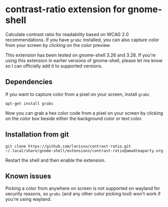 # contrast-ratio extension for gnome-shell

Calculate contrast ratio for readability based on WCAG 2.0 recommendations. If
you have `grabc` installed, you can also capture color from your screen by
clicking on the color preview.

This extension has been tested on gnome-shell 3.26 and 3.28. If you're using
this extension in earlier versions of gnome-shell, please let me know so I can
officially add it to supported versions.

## Dependencies

If you want to capture color from a pixel on your screen, install `grabc`

    apt-get install grabc

Now you can grab a hex color code from a pixel on your screen by clicking on the
color box beside either the background color or text color.

## Installation from git

    git clone https://github.com/larissa/contrast-ratio.git ~/.local/share/gnome-shell/extensions/contrast-ratio@amadteaparty.org

Restart the shell and then enable the extension.


## Known issues

Picking a color from anywhere on screen is not supported on wayland for
security reasons, so `grabc` (and any other color picking tool) won't work if
you're using wayland.
